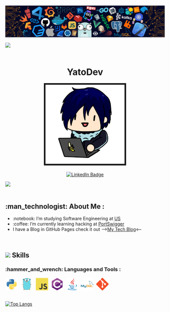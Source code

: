 ![banner](assets/imgs/banner.png)

<img src="https://user-images.githubusercontent.com/73097560/115834477-dbab4500-a447-11eb-908a-139a6edaec5c.gif"><br><br>

<h1 align="center">YatoDev</h1>
<div align="center"> <img src="assets/imgs/circle-icon.png" alt="circle-icon" width="250" border="5"> </div>
<br/>
<div id="badges" align="center">
  <a href="https://www.linkedin.com/in/miguel-hern%C3%A1ndez-677a7020b/" target="_blank">
    <img src="https://img.shields.io/badge/LinkedIn-blue?style=for-the-badge&logo=linkedin&logoColor=white" alt="LinkedIn Badge" />
  </a>
  <!--
  <a>
    <img src="https://img.shields.io/badge/YouTube-red?style=for-the-badge&logo=youtube&logoColor=white" alt="Youtube Badge"/>
  </a>
   -->
</div>

<img src="https://user-images.githubusercontent.com/73097560/115834477-dbab4500-a447-11eb-908a-139a6edaec5c.gif"><br><br>
<h2> :man_technologist: About Me :</h2>
<ul>
  <li>:notebook: I’m  studying Software Engineering at <a href="https://www.us.es/">US</a></li>

  <li>:coffee: I’m currently learning hacking at <a href="https://www.portswigger.net/">PortSwigger</a>
    
  <li>I have a Blog in GitHub Pages check it out --><a href="https://yato03.github.io/">My Tech Blog</a><--</li>
 
</ul>
    
<br/>

## <img src="https://media2.giphy.com/media/QssGEmpkyEOhBCb7e1/giphy.gif?cid=ecf05e47a0n3gi1bfqntqmob8g9aid1oyj2wr3ds3mg700bl&rid=giphy.gif" width ="25"><b> Skills</b>

   
<h3>:hammer_and_wrench: Languages and Tools :</h3>

<div>
  <img src="https://github.com/devicons/devicon/blob/master/icons/python/python-original.svg" title="Python" alt="Python" width="40" height="40"/>&nbsp;
  <img src="https://github.com/devicons/devicon/blob/master/icons/go/go-original.svg" title="Golang" alt="Golang" width="40" height="40"/>&nbsp;
  <img src="https://github.com/devicons/devicon/blob/master/icons/javascript/javascript-original.svg" title="JavaScript" alt="JavaScript" width="40" height="40"/>&nbsp;
  <img src="https://github.com/devicons/devicon/blob/master/icons/csharp/csharp-original.svg" title="C#" alt="C#" width="40" height="40"/>&nbsp;
  <img src="https://github.com/devicons/devicon/blob/master/icons/java/java-original.svg" title="Java" alt="Java" width="40" height="40"/>&nbsp;
  <img src="https://github.com/devicons/devicon/blob/master/icons/mysql/mysql-original-wordmark.svg" title="MySQL"  alt="MySQL" width="40" height="40"/>&nbsp;
  <img src="https://github.com/devicons/devicon/blob/master/icons/git/git-original.svg" title="Git" alt="Git" width="40" height="40"/>
</div>
<br/>
    
[![Top Langs](https://github-readme-stats-git-master-yato03.vercel.app/api/top-langs/?username=Yato03&layout=compact&theme=vision-friendly-dark&hide=shaderlab,hlsl,processing,css&langs_count=10)](https://github.com/anuraghazra/github-readme-stats)


